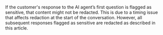 If the customer's response to the AI agent’s first question is flagged as sensitive, that content might not be redacted. This is due to a timing issue that affects redaction at the start of the conversation. However, all subsequent responses flagged as sensitive are redacted as described in this article.